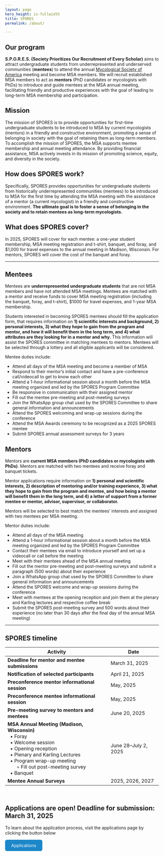 ```yaml
---
layout: page
hero_height: is-fullwidth
title: SPORES
permalink: /about/

---
```

## Our program

**S.P.O.R.E.S. (Society Prioritizes Our Recruitment of Every Scholar)** aims to attract undergraduate students from underrepresented and underserved communities (**mentees**) to attend the annual [Mycological Society of America](https://msafungi.org/) meeting and become MSA members. We will recruit established MSA members to act as **mentors** (PhD candidates or mycologists with PhDs) to introduce and guide mentees at the MSA annual meeting, facilitating friendly and productive experiences with the goal of leading to long-term MSA membership and participation.  

## Mission  

The mission of SPORES is to provide opportunities for first-time undergraduate students to be introduced to MSA by current mycologists (mentors) in a friendly and constructive environment, promoting a sense of belonging in society with the goal of retaining them as long-term members. To accomplish the mission of SPORES, the MSA supports mentee membership and annual meeting attendance. By providing financial assistance, MSA actively invests in its mission of promoting science, equity, and diversity in the society. 

## How does SPORES work?

Specifically, SPORES provides opportunities for undergraduate students from historically underrepresented communities (mentees) to be introduced to MSA for the first time by attending the MSA meeting with the assistance of a mentor (a current mycologist) in a friendly and constructive environment. **The ultimate goal is to foster a sense of belonging in the society and to retain mentees as long-term mycologists.**
  
## What does SPORES cover?  
  
In 2025, SPORES will cover for each mentee: a one-year student membership, MSA meeting registration and t-shirt, banquet, and foray, and $1,000 for travel expenses to the annual meeting in Madison, Wisconsin. For mentors, SPORES will cover the cost of the banquet and foray. 

---

## Mentees

Mentees are **underrepresented undergraduate students** that are not MSA members and have not attended MSA meetings. Mentees are matched with a mentor and receive funds to cover MSA meeting registration (including the banquet, foray, and t-shirt), $1000 for travel expenses, and 1-year MSA membership.

Students interested in becoming SPORES mentees should fill the application form, that requires information on **1) scientific interests and background, 2) personal interests, 3) what they hope to gain from the program and mentor, and how it will benefit them in the long term, and 4) what attributes are they looking for in a mentor and why.** This information will assist the SPORES committee in matching mentees to mentors. Mentees will be selected through a lottery and all eligible applicants will be considered.
 
Mentee duties include:

- Attend all days of the MSA meeting and become a member of MSA  
- Respond to their mentor’s initial contact and have a pre-conference call/videocall to get to know each other  
- Attend a 1-hour informational session about a month before the MSA meeting organized and led by the SPORES Program Committee  
- Be responsive in communication with their assigned mentor  
- Fill out the mentee pre-meeting and post-meeting surveys  
- Join the WhatsApp group chat used by the SPORES Committee to share general information and announcements  
- Attend the SPORES welcoming and wrap-up sessions during the conference  
- Attend the MSA Awards ceremony to be recognized as a 2025 SPORES mentee  
- Submit SPORES annual assessment surveys for 3 years  
 
## Mentors

Mentors are **current MSA members (PhD candidates or mycologists with PhDs)**. Mentors are matched with two mentees and receive foray and banquet tickets.

Mentor applications require information on **1) personal and scientific interests, 2) description of mentoring and/or training experience, 3) what they hope to gain from the program and mentee, and how being a mentor will benefit them in the long term, and 4) a letter of support from a former mentee or mentor, advisor, supervisor, or collaborator.**  

Mentors will be selected to best match the mentees’ interests and assigned with two mentees per MSA meeting.
 
Mentor duties include:

- Attend all days of the MSA meeting  
- Attend a 1-hour informational session about a month before the MSA meeting organized and led by the SPORES Program Committee  
- Contact their mentees via email to introduce yourself and set up a videocall or call before the meeting  
- Meet with their mentees ahead of the MSA annual meeting  
- Fill out the mentor pre-meeting and post-meeting surveys and submit a paragraph (500 words) about their experience  
- Join a WhatsApp group chat used by the SPORES Committee to share general information and announcements  
- Attend the SPORES welcome and wrap-up sessions during the conference  
- Meet with mentees at the opening reception and join them at the plenary and Karling lectures and respective coffee break  
- Submit the SPORES post-meeting survey and 500 words about their experience (no later than 30 days after the final day of the annual MSA meeting)  

---

## SPORES timeline


| Activity                                          | Date                         |
|---------------------------------------------------|------------------------------|
| **Deadline for mentor and mentee submissions**    | March 31, 2025               |
| **Notification of selected participants**         | April 21, 2025               |
| **Preconference mentor informational session**    | May, 2025                    |
| **Preconference mentee informational session**    | May, 2025                    |
| **Pre-meeting survey to mentors and mentees**     | June 20, 2025                |
| **MSA Annual Meeting (Madison, Wisconsin)**<br> &nbsp;&nbsp;• Foray<br>&nbsp;&nbsp;• Welcome session<br>&nbsp;&nbsp;• Opening reception<br>&nbsp;&nbsp;• Plenary and Karling Lectures<br>&nbsp;&nbsp;• Program wrap-up meeting<br>&nbsp;&nbsp;&nbsp;&nbsp;&nbsp;&nbsp;&nbsp;◦ Fill out post-meeting survey<br>&nbsp;&nbsp;• Banquet    | June 28–July 2, 2025              |
| **Mentee Annual Surveys**                         | 2025, 2026, 2027             |

<br> 

## Applications are open! Deadline for submission: March 31, 2025   
<p> To learn about the application process, visit the applications page by clicking the button below </p>
<style> .button { display: inline-block; padding: 10px 20px;
      text-align: center;
      text-decoration: none;
      color: #ffffff;
      background-color: #1c87c9;
      border-radius: 6px;
      outline: none;
      } 
</style> 
<a href="https://msaspores.github.io/apply" class="button">
Applications
</a>

